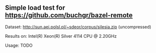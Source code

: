## Simple load test for https://github.com/buchgr/bazel-remote

Dataset: http://sun.aei.polsl.pl/~sdeor/corpus/silesia.zip (uncompressed)

Results on: Intel(R) Xeon(R) Silver 4114 CPU @ 2.20GHz

Usage: TODO
